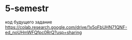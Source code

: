 # 5-semestr
код будущего задание 
https://colab.research.google.com/drive/1x5oFbUHN71QNF-ed_noUHmWFQfpc0RrQ?usp=sharing
